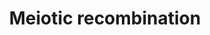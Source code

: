 ---
annotations:
- id: PW:0000004
  parent: regulatory pathway
  type: Pathway Ontology
  value: regulatory pathway
- id: PW:0001318
  parent: regulatory pathway
  type: Pathway Ontology
  value: cell cycle pathway, meiotic
authors:
- ReactomeTeam
- Anwesha
- Ryanmiller
description: 'Meiotic recombination exchanges segments of duplex DNA between chromosomal
  homologs, generating genetic diversity (reviewed in Handel and Schimenti 2010, Inagaki
  et al. 2010, Cohen et al. 2006). There are two forms of recombination: non-crossover
  (NCO) and crossover (CO). In mammals, the former is required for correct pairing
  and synapsis of homologous chromosomes, while CO intermediates called chiasmata
  are required for correct segregation of bivalents.<br>Meiotic recombination is initiated
  by double-strand breaks created by SPO11, which remains covalently attached to the
  5'' ends after cleavage. SPO11 is removed by cleavage of single DNA strands adjacent
  to the covalent linkage. The resulting 5'' ends are further resected to produce
  protruding 3'' ends. The single-stranded 3'' ends are bound by RAD51 and DMC1, homologs
  of RecA that catalyze a search for homology between the bound single strand and
  duplex DNA of the chromosomal homolog. RAD51 and DMC1 then catalyze the invasion
  of the single strand into the homologous duplex and the formation of a D-loop heteroduplex.
  Approximately 90% of heteroduplexes are resolved without crossovers (NCO), probably
  by synthesis-dependent strand annealing.<br>The invasive strand is extended along
  the homolog and ligated back to its original duplex, creating a double Holliday
  junction. The mismatch repair proteins MSH4, MSH5 participate in this process, possibly
  by stabilizing the duplexes. The mismatch repair proteins MLH1 and MLH3 are then
  recruited to the double Holliday structure and an unidentified resolvase (Mus81?
  Gen1?) cleaves the junctions to yield a crossover. <br>Crossovers are not randomly
  distributed: The histone methyltransferase PRDM9 recruits the recombination machinery
  to genetically determined hotspots in the genome and each incipient crossover somehow
  inhibits formation of crossovers nearby, a phenomenon called crossover interference.
  Each chromosome bivalent, including the X-Y body in males, has at least one crossover
  and this is required for meiosis to proceed correctly.  View original pathway at
  [http://www.reactome.org/PathwayBrowser/#DIAGRAM=912446 Reactome].'
last-edited: 2021-01-25
organisms:
- Homo sapiens
redirect_from:
- /index.php/Pathway:WP2698
- /instance/WP2698
revision: null
schema-jsonld:
- '@context': https://schema.org/
  '@id': https://wikipathways.github.io/pathways/WP2698.html
  '@type': Dataset
  creator:
    '@type': Organization
    name: WikiPathways
  description: 'Meiotic recombination exchanges segments of duplex DNA between chromosomal
    homologs, generating genetic diversity (reviewed in Handel and Schimenti 2010,
    Inagaki et al. 2010, Cohen et al. 2006). There are two forms of recombination:
    non-crossover (NCO) and crossover (CO). In mammals, the former is required for
    correct pairing and synapsis of homologous chromosomes, while CO intermediates
    called chiasmata are required for correct segregation of bivalents.<br>Meiotic
    recombination is initiated by double-strand breaks created by SPO11, which remains
    covalently attached to the 5'' ends after cleavage. SPO11 is removed by cleavage
    of single DNA strands adjacent to the covalent linkage. The resulting 5'' ends
    are further resected to produce protruding 3'' ends. The single-stranded 3'' ends
    are bound by RAD51 and DMC1, homologs of RecA that catalyze a search for homology
    between the bound single strand and duplex DNA of the chromosomal homolog. RAD51
    and DMC1 then catalyze the invasion of the single strand into the homologous duplex
    and the formation of a D-loop heteroduplex. Approximately 90% of heteroduplexes
    are resolved without crossovers (NCO), probably by synthesis-dependent strand
    annealing.<br>The invasive strand is extended along the homolog and ligated back
    to its original duplex, creating a double Holliday junction. The mismatch repair
    proteins MSH4, MSH5 participate in this process, possibly by stabilizing the duplexes.
    The mismatch repair proteins MLH1 and MLH3 are then recruited to the double Holliday
    structure and an unidentified resolvase (Mus81? Gen1?) cleaves the junctions to
    yield a crossover. <br>Crossovers are not randomly distributed: The histone methyltransferase
    PRDM9 recruits the recombination machinery to genetically determined hotspots
    in the genome and each incipient crossover somehow inhibits formation of crossovers
    nearby, a phenomenon called crossover interference. Each chromosome bivalent,
    including the X-Y body in males, has at least one crossover and this is required
    for meiosis to proceed correctly.  View original pathway at [http://www.reactome.org/PathwayBrowser/#DIAGRAM=912446
    Reactome].'
  keywords:
  - 3' overhanging DNA
  - '3'' overhanging DNA at resected DSB ends '
  - ATM
  - 'ATM '
  - AdoHcy
  - AdoMet
  - BLM
  - 'BLM '
  - BRCA1
  - 'BRCA1 '
  - BRCA2
  - 'BRCA2 '
  - CDK2
  - 'CDK2 '
  - CDK4
  - 'CDK4 '
  - Cleaved Meiotic
  - DMC1
  - 'DMC1 '
  - DNA
  - 'DNA '
  - 'DNA double-strand break ends '
  - 'DNA double-strand break ends with 3'' single-strand breaks '
  - 'H2AFB1 '
  - 'H2AFJ '
  - 'H2AFV '
  - 'H2AFX '
  - H2AFX-Nucleosome
  - 'H2AFZ '
  - 'H2BFS '
  - H3K4me2
  - H3K4me3
  - 'HIST1H2AB '
  - 'HIST1H2AC '
  - 'HIST1H2AD '
  - 'HIST1H2AJ '
  - 'HIST1H2BA '
  - 'HIST1H2BB '
  - 'HIST1H2BC '
  - 'HIST1H2BD '
  - 'HIST1H2BH '
  - 'HIST1H2BJ '
  - 'HIST1H2BK '
  - 'HIST1H2BL '
  - 'HIST1H2BM '
  - 'HIST1H2BN '
  - 'HIST1H2BO '
  - 'HIST1H4 '
  - 'HIST2H2AA3 '
  - 'HIST2H2AC '
  - 'HIST2H2BE '
  - 'HIST3H2BB '
  - 'HIST3H3 '
  - HOP2(TBPIP):MND1
  - 'Heteroduplex DNA containing D-loop structure '
  - Holliday Junction
  - 'Holliday structure '
  - Junction
  - MLH1
  - 'MLH1 '
  - MLH3
  - 'MLH3 '
  - 'MND1 '
  - 'MRE11A '
  - MRN:CtIP
  - MSH4
  - 'MSH4 '
  - MSH5
  - 'MSH5 '
  - 'Me2K5-H3F3A '
  - 'Me2K5-HIST1H3A '
  - 'Me2K5-HIST2H3A '
  - 'Me3K5-H3F3A '
  - 'Me3K5-HIST1H3A '
  - 'Me3K5-HIST2H3A '
  - Meiotic
  - Meiotic D-loop
  - Meiotic Holliday
  - 'NBN '
  - Nucleosome with
  - PRDM9
  - 'PRDM9 '
  - PRDM9:DNA
  - 'PSMC3IP '
  - 'RAD50 '
  - RAD51
  - 'RAD51 '
  - RAD51C
  - 'RBBP8 '
  - RPA heterotrimer
  - 'RPA1 '
  - 'RPA2 '
  - 'RPA3 '
  - 'SPO11 '
  - SPO11 Dimer
  - SPO11:double stand
  - SPO11:double strand
  - SPO11:oligonucleotide
  - 'Single-Stranded Oligodeoxyribonucleotide (12 to 34 nucleotides) '
  - TEX15
  - TOP3A
  - 'TOP3A '
  - at resected DSB
  - break
  - break with 3'
  - breaks
  - 'cleaved Holliday structure '
  - complex
  - ends
  - 'p-S140-H2AFX '
  - single strand
  - single-stranded DNA
  license: CC0
  name: Meiotic recombination
seo: CreativeWork
title: Meiotic recombination
wpid: WP2698
---